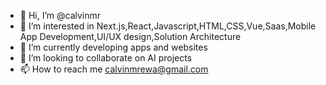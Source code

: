 - 👋 Hi, I’m @calvinmr
- 👀 I’m interested in Next.js,React,Javascript,HTML,CSS,Vue,Saas,Mobile App Development,UI/UX design,Solution Architecture
- 🌱 I’m currently developing apps and websites
- 💞️ I’m looking to collaborate on  AI projects
- 📫 How to reach me calvinmrewa@gmail.com

<!---
calvinmr/calvinmr is a ✨ special ✨ repository because its `README.md` (this file) appears on your GitHub profile.
You can click the Preview link to take a look at your changes.
--->
